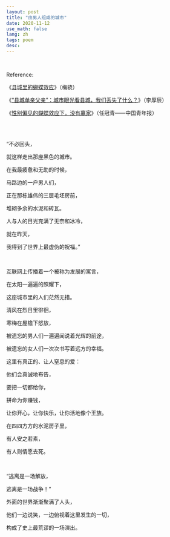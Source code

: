 ```yaml
---
layout: post
title: "由男人组成的城市"
date: 2020-11-12
use_math: false
lang: zh
tags: poem
desc: 
---
```


<br>

Reference: 

《[县城里的蝴蝶效应](https://www.sohu.com/a/430772842_120179484)》（梅骁）

《[“县城单亲父亲”：城市眼光看县城，我们丢失了什么？](http://culture.ifeng.com/c/81FxDSgA2BY)》（李厚辰）

《[性别偏见的蝴蝶效应下，没有赢家](http://zqb.cyol.com/html/2020-10/30/nw.D110000zgqnb_20201030_1-02.htm)》（任冠青——中国青年报）

<br>

<br>

“不必回头，

就这样走出那座黑色的城市。

在我最疲惫和无助的时候，

马路边的一户男人们，

正在那栋雄伟的三层毛坯房前，

堆砌多余的水泥和砖瓦。

人与人的目光充满了无奈和冰冷，

就在昨天，

我得到了世界上最虚伪的祝福。”

<br>

互联网上传播着一个被称为发展的寓言，

在太阳一遍遍的照耀下，

这座城市里的人们茫然无措。

清风在烈日里徘徊，

寒梅在屋檐下怒放，

被遗忘的男人们一遍遍闻说着光辉的前途，

被遗忘的女人们一次次书写着远方的幸福。

这里有真正的、让人窒息的爱：

他们会真诚地布告，

要把一切都给你，

拼命为你赚钱，

让你开心，让你快乐，让你活地像个王族。

在四四方方的水泥房子里，

有人安之若素，

有人则情愿去死。

<br>

“逃离是一场解放，

逃离是一场战争！”

外面的世界渐渐聚满了人头，

他们一边说笑，一边俯视着这里发生的一切，

构成了史上最荒谬的一场演出。




